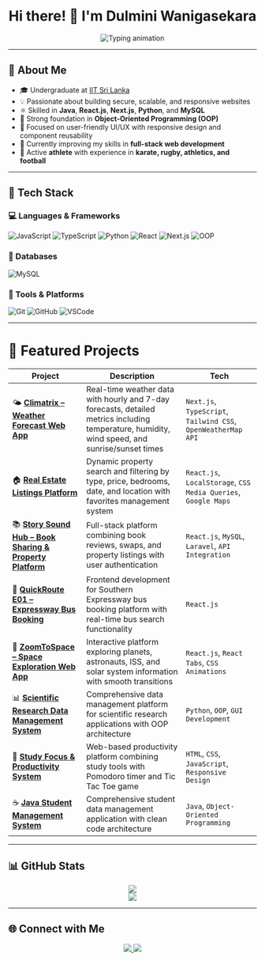 <h1 align="center">Hi there! 👋 I'm Dulmini Wanigasekara</h1>

<p align="center">
  <img src="https://readme-typing-svg.demolab.com/?font=Fira+Code&pause=1000&color=3DB2FF&center=true&vCenter=true&width=435&lines=Software+Engineer;Full-Stack+Developer" alt="Typing animation" />
</p>

---

## 💼 About Me

- 🎓 Undergraduate at [IIT Sri Lanka](https://www.iit.ac.lk/)
- 💡 Passionate about building secure, scalable, and responsive websites
- ⚛️ Skilled in **Java**, **React.js**, **Next.js**, **Python**, and **MySQL**
- 🔁 Strong foundation in **Object-Oriented Programming (OOP)**
- 🎨 Focused on user-friendly UI/UX with responsive design and component reusability
- 🌱 Currently improving my skills in **full-stack web development**
- 🏅 Active **athlete** with experience in **karate, rugby,  athletics, and football**

---

## 🧩 Tech Stack

### 💻 Languages & Frameworks  
![JavaScript](https://img.shields.io/badge/JavaScript-F7DF1E?style=flat&logo=javascript&logoColor=black)
![TypeScript](https://img.shields.io/badge/TypeScript-3178C6?style=flat&logo=typescript&logoColor=white)
![Python](https://img.shields.io/badge/Python-3776AB?style=flat&logo=python&logoColor=white)
![React](https://img.shields.io/badge/React-20232A?style=flat&logo=react&logoColor=61DAFB)
![Next.js](https://img.shields.io/badge/Next.js-000000?style=flat&logo=nextdotjs)
![OOP](https://img.shields.io/badge/OOP-Concepts-blueviolet)

### 💾 Databases
![MySQL](https://img.shields.io/badge/MySQL-005C84?style=flat&logo=mysql&logoColor=white)

### 🧰 Tools & Platforms  
![Git](https://img.shields.io/badge/Git-F05032?style=flat&logo=git&logoColor=white)
![GitHub](https://img.shields.io/badge/GitHub-181717?style=flat&logo=github)
![VSCode](https://img.shields.io/badge/VS%20Code-007ACC?style=flat&logo=visual-studio-code)

---

# 🚀 Featured Projects

| Project | Description | Tech |
|---------|-------------|------|
| 🌤️ [**Climatrix – Weather Forecast Web App**](#climatrix) | Real-time weather data with hourly and 7-day forecasts, detailed metrics including temperature, humidity, wind speed, and sunrise/sunset times | `Next.js`, `TypeScript`, `Tailwind CSS`, `OpenWeatherMap API` |
| 🏠 [**Real Estate Listings Platform**](#real-estate) | Dynamic property search and filtering by type, price, bedrooms, date, and location with favorites management system | `React.js`, `LocalStorage`, `CSS Media Queries`, `Google Maps` |
| 📚 [**Story Sound Hub – Book Sharing & Property Platform**](#story-sound-hub) | Full-stack platform combining book reviews, swaps, and property listings with user authentication | `React.js`, `MySQL`, `Laravel`, `API Integration` |
| 🚌 [**QuickRoute E01 – Expressway Bus Booking**](#quickroute) | Frontend development for Southern Expressway bus booking platform with real-time bus search functionality | `React.js` |
| 🚀 [**ZoomToSpace – Space Exploration Web App**](#zoomtospace) | Interactive platform exploring planets, astronauts, ISS, and solar system information with smooth transitions | `React.js`, `React Tabs`, `CSS Animations` |
| 📊 [**Scientific Research Data Management System**](#research-data) | Comprehensive data management platform for scientific research applications with OOP architecture | `Python`, `OOP`, `GUI Development` |
| 🎯 [**Study Focus & Productivity System**](#study-focus) | Web-based productivity platform combining study tools with Pomodoro timer and Tic Tac Toe game | `HTML`, `CSS`, `JavaScript`, `Responsive Design` |
| ☕ [**Java Student Management System**](#java-student) | Comprehensive student data management application with clean code architecture | `Java`, `Object-Oriented Programming` |

---

## 📊 GitHub Stats

<p align="center">
  <img src="https://github-readme-stats.vercel.app/api?username=dulmini11&show_icons=true&theme=tokyonight" />
  <br/>
  <img src="https://github-readme-streak-stats.herokuapp.com/?user=dulmini11&theme=tokyonight" />
</p>

---

## 🌐 Connect with Me

<p align="center">
  <a href="https://www.linkedin.com/in/dulmini-wanigasekara-756740333/">
    <img src="https://img.shields.io/badge/LinkedIn-blue?style=for-the-badge&logo=linkedin&logoColor=white" />
  </a>
  <a href="mailto:Dulminihw@gmail.com">
    <img src="https://img.shields.io/badge/Email-D14836?style=for-the-badge&logo=gmail&logoColor=white" />
  </a>
</p>


